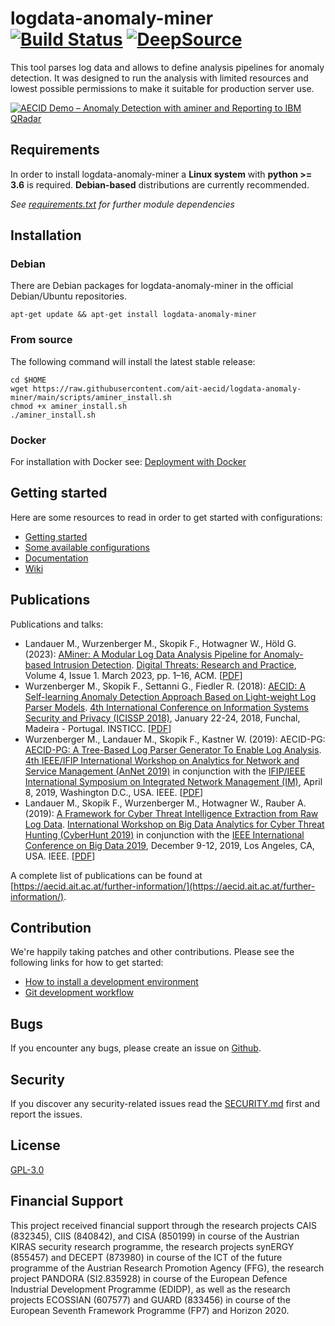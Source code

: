 # logdata-anomaly-miner [![Build Status](https://aecidjenkins.ait.ac.at/buildStatus/icon?job=AECID%2FAECID%2Flogdata-anomaly-miner%2Fmain)]( "https://aecidjenkins.ait.ac.at/job/AECID/job/AECID/job/logdata-anomaly-miner/job/main/") [![DeepSource](https://static.deepsource.io/deepsource-badge-light-mini.svg)](https://deepsource.io/gh/ait-aecid/logdata-anomaly-miner/?ref=repository-badge)

This tool parses log data and allows to define analysis pipelines for anomaly detection. It was designed to run the analysis with limited resources and lowest possible permissions to make it suitable for production server use.

[![AECID Demo – Anomaly Detection with aminer and Reporting to IBM QRadar](https://img.youtube.com/vi/tL7KiMf8NfE/0.jpg)](https://www.youtube.com/watch?v=tL7KiMf8NfE)

## Requirements

In order to install logdata-anomaly-miner a **Linux system** with **python >= 3.6** is required. **Debian-based** distributions are currently recommended. 

_See [requirements.txt](https://github.com/ait-aecid/logdata-anomaly-miner/requirements.txt) for further module dependencies_


## Installation

### Debian

There are Debian packages for logdata-anomaly-miner in the official Debian/Ubuntu
repositories.

```
apt-get update && apt-get install logdata-anomaly-miner
```

### From source

The following command will install the latest stable release:
```
cd $HOME
wget https://raw.githubusercontent.com/ait-aecid/logdata-anomaly-miner/main/scripts/aminer_install.sh
chmod +x aminer_install.sh
./aminer_install.sh
```

### Docker

For installation with Docker see: [Deployment with Docker](https://github.com/ait-aecid/logdata-anomaly-miner/wiki/Deployment-with-Docker)

## Getting started

Here are some resources to read in order to get started with configurations:

* [Getting started](https://github.com/ait-aecid/logdata-anomaly-miner/wiki/Getting-started-(tutorial))
* [Some available configurations](https://github.com/ait-aecid/logdata-anomaly-miner/tree/main/source/root/etc/aminer/)
* [Documentation](https://aeciddocs.ait.ac.at/logdata-anomaly-miner/)
* [Wiki](https://github.com/ait-aecid/logdata-anomaly-miner/wiki)

## Publications

Publications and talks:

* Landauer M., Wurzenberger M., Skopik F., Hotwagner W., Höld G. (2023): [AMiner: A Modular Log Data Analysis Pipeline for Anomaly-based Intrusion Detection](https://dl.acm.org/doi/full/10.1145/3567675). [Digital Threats: Research and Practice](https://dl.acm.org/toc/dtrap/2023/4/1), Volume 4, Issue 1. March 2023, pp. 1–16, ACM. \[[PDF](https://dl.acm.org/doi/pdf/10.1145/3567675)\]
* Wurzenberger M., Skopik F., Settanni G., Fiedler R. (2018): [AECID: A Self-learning Anomaly Detection Approach Based on Light-weight Log Parser Models](http://www.scitepress.org/DigitalLibrary/Link.aspx?doi=10.5220/0006643003860397). [4th International Conference on Information Systems Security and Privacy (ICISSP 2018)](http://www.icissp.org/), January 22-24, 2018, Funchal, Madeira - Portugal. INSTICC. \[[PDF](https://pdfs.semanticscholar.org/cd58/8e51d7a1d7f02f95ef2127623b21e2cd02c6.pdf)\]
* Wurzenberger M., Landauer M., Skopik F., Kastner W. (2019): AECID-PG: [AECID-PG: A Tree-Based Log Parser Generator To Enable Log Analysis](https://ieeexplore.ieee.org/document/8717887). [4th IEEE/IFIP International Workshop on Analytics for Network and Service Management (AnNet 2019)](https://annet2019.moogsoft.com/) in conjunction with the [IFIP/IEEE International Symposium on Integrated Network Management (IM)](https://im2019.ieee-im.org/), April 8, 2019, Washington D.C., USA. IEEE. \[[PDF](https://ieeexplore.ieee.org/stamp/stamp.jsp?arnumber=8717887)\]
* Landauer M., Skopik F., Wurzenberger M., Hotwagner W., Rauber A. (2019): [A Framework for Cyber Threat Intelligence Extraction from Raw Log Data](https://ieeexplore.ieee.org/document/9006328). [International Workshop on Big Data Analytics for Cyber Threat Hunting (CyberHunt 2019)](https://securitylab.no/cyberhunt2019/) in conjunction with the [IEEE International Conference on Big Data 2019](http://bigdataieee.org/BigData2019/), December 9-12, 2019, Los Angeles, CA, USA. IEEE. \[[PDF](https://ieeexplore.ieee.org/stamp/stamp.jsp?arnumber=9006328)\]

A complete list of publications can be found at [https://aecid.ait.ac.at/further-information/](https://aecid.ait.ac.at/further-information/).


## Contribution

We're happily taking patches and other contributions. Please see the following links for how to get started:

* [ How to install a development environment ](https://github.com/ait-aecid/logdata-anomaly-miner/wiki/Installing-a-development-environment)
* [ Git development workflow ](https://github.com/ait-aecid/logdata-anomaly-miner/wiki/Git-development-workflow)

## Bugs

If you encounter any bugs, please create an issue on [Github](https://github.com/ait-aecid/logdata-anomaly-miner/issues).

## Security

If you discover any security-related issues read the [SECURITY.md](/SECURITY.md) first and report the issues.

## License

[GPL-3.0](LICENSE)

## Financial Support
This project received financial support through the research projects CAIS (832345), CIIS (840842), and CISA (850199) in course of the Austrian KIRAS security research programme, the research projects synERGY (855457) and DECEPT (873980) in course of the ICT of the future programme of the Austrian Research Promotion Agency (FFG), the research project PANDORA (SI2.835928) in course of the European Defence Industrial Development Programme (EDIDP), as well as the research projects ECOSSIAN (607577) and GUARD (833456) in course of the European Seventh Framework Programme (FP7) and Horizon 2020.
